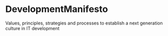 # DevelopmentManifesto
Values, principles, strategies and processes to establish a next generation culture in IT development
